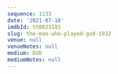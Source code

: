 ```yaml
---
sequence: 1133
date: '2021-07-18'
imdbId: tt0023181
slug: the-man-who-played-god-1932
venue: null
venueNotes: null
medium: DVD
mediumNotes: null
---
```


